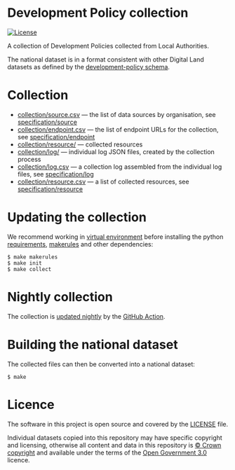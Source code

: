 # Development Policy collection

[![License](https://img.shields.io/github/license/mashape/apistatus.svg)](https://github.com/digital-land/brownfield-land/blob/master/LICENSE)

A collection of Development Policies collected from Local Authorities.

The national dataset is in a format consistent with other Digital Land datasets as defined by the [development-policy schema](https://digital-land.github.io/specification/schema/development-policy/).

# Collection

* [collection/source.csv](collection/source.csv) — the list of data sources by organisation, see [specification/source](https://digital-land.github.io/specification/schema/source/)
* [collection/endpoint.csv](collection/endpoint.csv) — the list of endpoint URLs for the collection, see [specification/endpoint](https://digital-land.github.io/specification/schema/endpoint)
* [collection/resource/](collection/resource/) — collected resources
* [collection/log/](collection/log/) — individual log JSON files, created by the collection process
* [collection/log.csv](collection/log.csv) — a collection log assembled from the individual log files, see [specification/log](https://digital-land.github.io/specification/schema/log)
* [collection/resource.csv](collection/resource.csv) — a list of collected resources, see [specification/resource](https://digital-land.github.io/specification/schema/resource)

# Updating the collection

We recommend working in [virtual environment](http://docs.python-guide.org/en/latest/dev/virtualenvs/) before installing the python [requirements](requirements.txt), [makerules](https://github.com/digital-land/makerules) and other dependencies:

    $ make makerules
    $ make init
    $ make collect

# Nightly collection

The collection is [updated nightly](https://github.com/digital-land/brownfield-land-collection-new/actions) by the [GitHub Action](.github/workflows/run.yml).

# Building the national dataset

The collected files can then be converted into a national dataset:

    $ make

# Licence

The software in this project is open source and covered by the [LICENSE](LICENSE) file.

Individual datasets copied into this repository may have specific copyright and licensing, otherwise all content and data in this repository is
[© Crown copyright](http://www.nationalarchives.gov.uk/information-management/re-using-public-sector-information/copyright-and-re-use/crown-copyright/)
and available under the terms of the [Open Government 3.0](https://www.nationalarchives.gov.uk/doc/open-government-licence/version/3/) licence.
